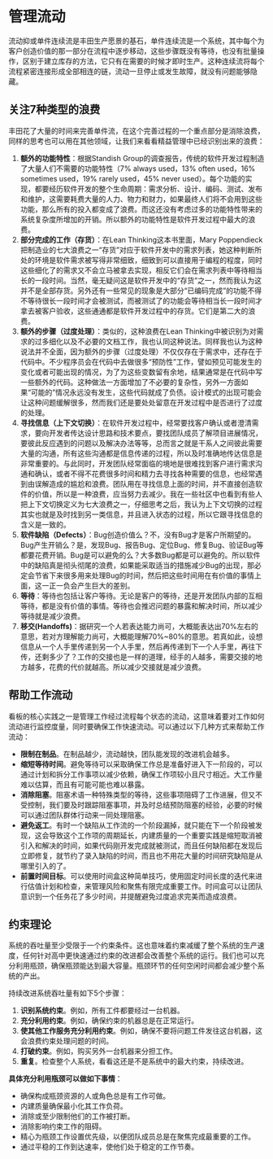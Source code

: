 # 管理流动

流动抑或单件连续流是丰田生产愿景的基石，单件连续流是一个系统，其中每个为客户创造价值的那一部分在流程中逐步移动，这些步骤既没有等待，也没有批量操作，区别于建立库存的方法，它只有在需要的时候才即时生产。这种连续流将每个流程紧密连接形成全部相连的链，流动一旦停止或发生故障，就没有问题能够隐藏。

## 关注7种类型的浪费
丰田花了大量的时间来完善单件流，在这个完善过程的一个重点部分是消除浪费，同样的思考也可以用在其他领域，让我们来看看精益管理中已经识别出来的浪费：
1. **额外的功能特性**：根据Standish Group的调查报告，传统的软件开发过程制造了大量人们不需要的功能特性（7% always used，13% often used，16% sometimes used，19% rarely used，45% never used）。每个功能的实现，都要经历软件开发的整个生命周期：需求分析、设计、编码、测试、发布和维护，这需要耗费大量的人力、物力和财力，如果最终人们将不会用到这些功能，那么所有的投入都变成了浪费。而这还没有考虑过多的功能特性带来的系统复杂度所增加的开销。所以额外的功能特性是软件开发过程中最大的浪费。
2. **部分完成的工作（存货）**：在Lean Thinking这本书里面，Mary Poppendieck把制造业的七大浪费之一“存货”对应于软件开发中的需求列表，她这种判断所处的环境是软件需求被写得非常细致，细致到可以直接用于编程的程度，同时这些细化了的需求又不会立马被拿去实现，相反它们会在需求列表中等待相当长的一段时间。当然，毫无疑问这是软件开发中的“存货”之一，然而我认为这并不是全部存货。另外还有一些常见的现象是大部分“已编码完成”的功能不得不等待很长一段时间才会被测试，而被测试了的功能会等待相当长一段时间才拿去被客户验收，这些通通都是软件开发过程中的存货。它们是第二大的浪费。
3. **额外的步骤（过度处理）**：类似的，这种浪费在Lean Thinking中被识别为对需求的过多细化以及不必要的文档工作，我也认同这种说法。同样我也认为这种说法并不全面，因为额外的步骤（过度处理）不仅仅存在于需求中，还存在于代码中。不少程序员会在代码中去做很多“预防性”工作，譬如预见可能发生的变化或者可能出现的情况，为了为这些变数留有余地，结果通常是在代码中写一些额外的代码。这种做法一方面增加了不必要的复杂性，另外一方面如果“可能的”情况永远没有发生，这些代码就成了负债。设计模式的出现可能会让这种问题缓解很多，然而我们还是要处处留意在开发过程中是否进行了过度的处理。
4. **寻找信息（上下文切换）**：在软件开发过程中，经常要找客户确认或者澄清需求，要向开发者传达设计思路和技术要点，要找团队成员了解项目进展情况，要彼此反应遇到的问题以及解决办法等等，总而言之就是干系人之间彼此需要大量的沟通，所有这些沟通都是信息传递的过程，所以及时准确地传达信息是非常重要的。与此同时，开发团队经常面临的境地是很难找到客户进行需求沟通和确认，或者不得不花费很多时间和精力去寻找各种需要的信息，也经常遇到由误解造成的尴尬和浪费。团队用在寻找信息上面的时间，并不直接创造软件的价值，所以是一种浪费，应当努力去减少。我在一些社区中也看到有些人把上下文切换定义为七大浪费之一，仔细思考之后，我认为上下文切换的过程其实也就是及时找到另一类信息，并且进入状态的过程，所以它跟寻找信息的含义是一致的。
5. **软件缺陷（Defects）**：Bug创造价值么？不，没有Bug才是客户所期望的。Bug产生开销么？是，发现Bug、报告Bug、定位Bug、修复Bug、验证Bug等都要花费开销。Bug是可以避免的么？大多数Bug都是可以避免的。所以软件中的缺陷真是彻头彻尾的浪费，如果能采取适当的措施减少Bug的出现，那必定会节省下来很多用来处理Bug的时间，然后把这些时间用在有价值的事情上面，这一正一负会产生巨大的差别。
6. **等待**：等待也包括让客户等待。无论是客户的等待，还是开发团队内部的互相等待，都是没有价值的事情。等待也会推迟问题的暴露和解决时间，所以减少等待就是减少浪费。
7. **移交(Handoffs)**：据研究一个人若表达能力尚可，大概能表达出70%左右的意思，若对方理解能力尚可，大概能理解70%~80%的意思。若真如此，设想信息从一个人手里传递到另一个人手里，然后再传递到下一个人手里，再往下传，还剩多少了？工作的交接也是一样的道理，经手的人越多，需要交接的地方越多，花费的代价就越高。所以减少交接就是减少浪费。

## 帮助工作流动

看板的核心实践之一是管理工作经过流程每个状态的流动，这意味着要对工作如何流动进行监控度量，同时要确保工作快速流动。可以通过以下几种方式来帮助工作流动：
- **限制在制品**。在制品越少，流动越快，团队能发现的改进机会越多。
- **缩短等待时间**。避免等待可以采取确保工作总是准备好进入下一阶段的，可以通过计划和拆分工作事项以减少依赖，确保工作项较小且尺寸相近。大工作量难以估算，而且有可能可能也难以暴露。
- **消除阻塞**。阻塞术语一种特殊类型的等待，这些事项阻碍了工作进展，但又不受控制，我们要及时跟踪阻塞事项，并及时总结预防阻塞的经验，必要的时候可以通过团队群体行动来一同处理阻塞。
- **避免返工**。有时一个缺陷从工作流的一个阶段漏掉，就只能在下一个阶段被发现，这会导致这个工作项的周期延长，内建质量的一个重要实践是缩短取消被引入和解决的时间，如果代码刚开发完成就被测试，而且任何缺陷都在发现后立即修复，就节约了录入缺陷的时间，而且也不用花大量的时间研究缺陷是从哪里引入的了。
- **前置时间目标**。可以使用时间盒这种简单技巧，使用固定时间长度的迭代来进行估值计划和检查，来管理风险和聚焦有限完成重要工作。时间盒可以让团队意识到一个任务花了多少时间，并提醒避免过度追求完美而造成浪费。

## 约束理论

系统的吞吐量至少受限于一个约束条件。这也意味着约束减缓了整个系统的生产速度，任何针对高中更快速通过约束的改进都会改善整个系统的运行。我们也可以充分利用瓶颈，确保瓶颈能达到最大容量。瓶颈环节的任何空闲时间都会减少整个系统的产出。

持续改进系统吞吐量有如下5个步骤：
1. **识别系统约束**。例如，所有工件都要经过一台机器。
2. **充分利用约束**。例如，确保约束的机器总是在正常运行。
3. **使其他工作服务充分利用约束**。例如，确保不要将问题工件发往这台机器，这会浪费约束处理问题的时间。
4. **打破约束**。例如，购买另外一台机器来分担工作。
5. **重复**。检查整个人系统，看看这还是不是系统中的最大约束，持续改进。

**具体充分利用瓶颈可以做如下事情**：
- 确保构成瓶颈资源的人或角色总是有工作可做。
- 内建质量确保最小化其工作负荷。
- 消除或至少限制他们的工作被打断。
- 消除影响约束工作的阻碍。
- 精心为瓶颈工作设置优先级，以便团队成员总是在聚焦完成最重要的工作。
- 通过平稳的工作到达速率，使他们处于稳定的工作节奏。